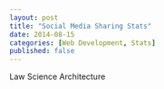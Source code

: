 ```yaml
---
layout: post
title: "Social Media Sharing Stats"
date: 2014-08-15
categories: [Web Development, Stats]
published: false
---
```

Law
Science
Architecture
